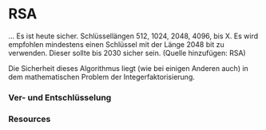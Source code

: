 # RSA

...
Es ist heute sicher. Schlüssellängen 512, 1024, 2048, 4096, bis X.
Es wird empfohlen mindestens einen Schlüssel mit der Länge 2048 bit zu verwenden. Dieser sollte bis 2030 sicher sein. (Quelle hinzufügen: RSA)

Die Sicherheit dieses Algorithmus liegt (wie bei einigen Anderen auch) in dem mathematischen Problem der Integerfaktorisierung.

### Ver- und Entschlüsselung


### Resources
